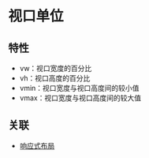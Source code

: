 # 视口单位

## 特性

- vw：视口宽度的百分比
- vh：视口高度的百分比
- vmin：视口宽度与视口高度间的较小值
- vmax：视口宽度与视口高度间的较大值


## 关联

- [响应式布局](响应式布局.md)